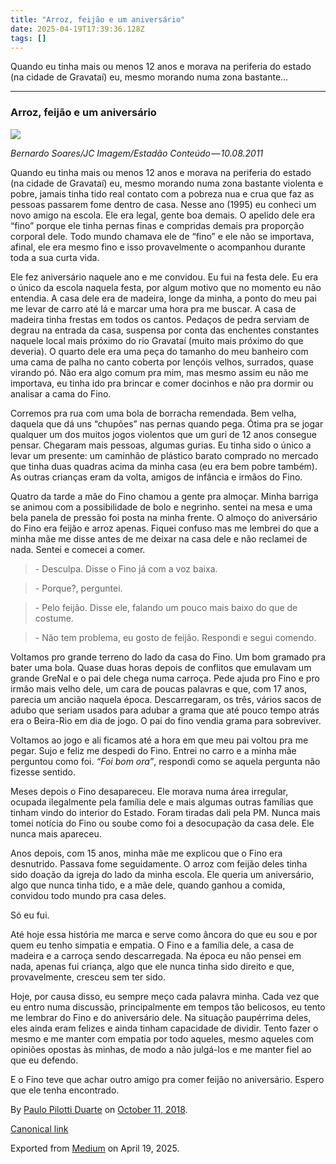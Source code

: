 ```yaml
---
title: "Arroz, feijão e um aniversário"
date: 2025-04-19T17:39:36.128Z
tags: []
---
```


Quando eu tinha mais ou menos 12 anos e morava na periferia do estado (na cidade de Gravataí) eu, mesmo morando numa zona bastante…

* * *

### Arroz, feijão e um aniversário

![](https://cdn-images-1.medium.com/max/2560/1*YSaKn8a75H7-Db19GR0kww.jpeg)

_Bernardo Soares/JC Imagem/Estadão Conteúdo — 10.08.2011_

Quando eu tinha mais ou menos 12 anos e morava na periferia do estado (na cidade de Gravataí) eu, mesmo morando numa zona bastante violenta e pobre, jamais tinha tido real contato com a pobreza nua e crua que faz as pessoas passarem fome dentro de casa. Nesse ano (1995) eu conheci um novo amigo na escola. Ele era legal, gente boa demais. O apelido dele era “fino” porque ele tinha pernas finas e compridas demais pra proporção corporal dele. Todo mundo chamava ele de “fino” e ele não se importava, afinal, ele era mesmo fino e isso provavelmente o acompanhou durante toda a sua curta vida.

Ele fez aniversário naquele ano e me convidou. Eu fui na festa dele. Eu era o único da escola naquela festa, por algum motivo que no momento eu não entendia. A casa dele era de madeira, longe da minha, a ponto do meu pai me levar de carro até lá e marcar uma hora pra me buscar. A casa de madeira tinha frestas em todos os cantos. Pedaços de pedra serviam de degrau na entrada da casa, suspensa por conta das enchentes constantes naquele local mais próximo do rio Gravataí (muito mais próximo do que deveria). O quarto dele era uma peça do tamanho do meu banheiro com uma cama de palha no canto coberta por lençóis velhos, surrados, quase virando pó. Não era algo comum pra mim, mas mesmo assim eu não me importava, eu tinha ido pra brincar e comer docinhos e não pra dormir ou analisar a cama do Fino.

Corremos pra rua com uma bola de borracha remendada. Bem velha, daquela que dá uns “chupões” nas pernas quando pega. Ótima pra se jogar qualquer um dos muitos jogos violentos que um guri de 12 anos consegue pensar. Chegaram mais pessoas, algumas gurias. Eu tinha sido o único a levar um presente: um caminhão de plástico barato comprado no mercado que tinha duas quadras acima da minha casa (eu era bem pobre também). As outras crianças eram da volta, amigos de infância e irmãos do Fino.

Quatro da tarde a mãe do Fino chamou a gente pra almoçar. Minha barriga se animou com a possibilidade de bolo e negrinho. sentei na mesa e uma bela panela de pressão foi posta na minha frente. O almoço do aniversário do Fino era feijão e arroz apenas. Fiquei confuso mas me lembrei do que a minha mãe me disse antes de me deixar na casa dele e não reclamei de nada. Sentei e comecei a comer.

> \- Desculpa. Disse o Fino já com a voz baixa.

> \- Porque?, perguntei.

> \- Pelo feijão. Disse ele, falando um pouco mais baixo do que de costume.

> \- Não tem problema, eu gosto de feijão. Respondi e segui comendo.

Voltamos pro grande terreno do lado da casa do Fino. Um bom gramado pra bater uma bola. Quase duas horas depois de conflitos que emulavam um grande GreNal e o pai dele chega numa carroça. Pede ajuda pro Fino e pro irmão mais velho dele, um cara de poucas palavras e que, com 17 anos, parecia um ancião naquela época. Descarregaram, os três, vários sacos de adubo que seriam usados para adubar a grama que até pouco tempo atrás era o Beira-Rio em dia de jogo. O pai do fino vendia grama para sobreviver.

Voltamos ao jogo e ali ficamos até a hora em que meu pai voltou pra me pegar. Sujo e feliz me despedi do Fino. Entrei no carro e a minha mãe perguntou como foi. _“Foi bom ora”_, respondi como se aquela pergunta não fizesse sentido.

Meses depois o Fino desapareceu. Ele morava numa área irregular, ocupada ilegalmente pela família dele e mais algumas outras famílias que tinham vindo do interior do Estado. Foram tiradas dali pela PM. Nunca mais tomei notícia do Fino ou soube como foi a desocupação da casa dele. Ele nunca mais apareceu.

Anos depois, com 15 anos, minha mãe me explicou que o Fino era desnutrido. Passava fome seguidamente. O arroz com feijão deles tinha sido doação da igreja do lado da minha escola. Ele queria um aniversário, algo que nunca tinha tido, e a mãe dele, quando ganhou a comida, convidou todo mundo pra casa deles.

Só eu fui.

Até hoje essa história me marca e serve como âncora do que eu sou e por quem eu tenho simpatia e empatia. O Fino e a família dele, a casa de madeira e a carroça sendo descarregada. Na época eu não pensei em nada, apenas fui criança, algo que ele nunca tinha sido direito e que, provavelmente, cresceu sem ter sido.

Hoje, por causa disso, eu sempre meço cada palavra minha. Cada vez que eu entro numa discussão, principalmente em tempos tão belicosos, eu tento me lembrar do Fino e do aniversário dele. Na situação paupérrima deles, eles ainda eram felizes e ainda tinham capacidade de dividir. Tento fazer o mesmo e me manter com empatia por todo aqueles, mesmo aqueles com opiniões opostas às minhas, de modo a não julgá-los e me manter fiel ao que eu defendo.

E o Fino teve que achar outro amigo pra comer feijão no aniversário. Espero que ele tenha encontrado.

By [Paulo Pilotti Duarte](https://medium.com/@paulopilotti) on [October 11, 2018](https://medium.com/p/b282d9145c08).

[Canonical link](https://medium.com/@paulopilotti/arroz-feij%C3%A3o-e-um-anivers%C3%A1rio-b282d9145c08)

Exported from [Medium](https://medium.com) on April 19, 2025.